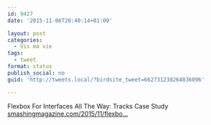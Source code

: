 ```yaml
---
id: 9427
date: '2015-11-06T20:40:14+01:00'

layout: post
categories:
  - Vis ma vie
tags:
  - tweet
format: status
publish_social: no
guid: 'http://tweets.local/?birdsite_tweet=662731238264836096'

---
```


Flexbox For Interfaces All The Way: Tracks Case Study [smashingmagazine.com/2015/11/flexbo…](http://www.smashingmagazine.com/2015/11/flexbox-interfaces-tracks-case-study/)